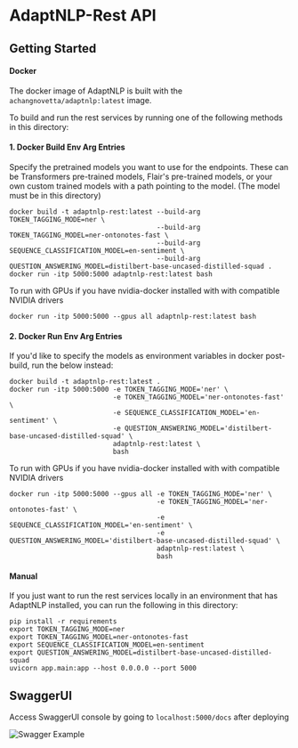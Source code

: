 # AdaptNLP-Rest API

## Getting Started 

#### Docker
The docker image of AdaptNLP is built with the `achangnovetta/adaptnlp:latest` image.

To build and run the rest services by running one of the following methods in this directory:

#### 1. Docker Build Env Arg Entries
Specify the pretrained models you want to use for the endpoints.  These can be Transformers pre-trained models, Flair's pre-trained models,
or your own custom trained models with a path pointing to the model.  (The model must be in this directory)
```
docker build -t adaptnlp-rest:latest --build-arg TOKEN_TAGGING_MODE=ner \
                                     --build-arg TOKEN_TAGGING_MODEL=ner-ontonotes-fast \
                                     --build-arg SEQUENCE_CLASSIFICATION_MODEL=en-sentiment \
                                     --build-arg QUESTION_ANSWERING_MODEL=distilbert-base-uncased-distilled-squad .
docker run -itp 5000:5000 adaptnlp-rest:latest bash
```
To run with GPUs if you have nvidia-docker installed with with compatible NVIDIA drivers
```
docker run -itp 5000:5000 --gpus all adaptnlp-rest:latest bash
```

#### 2. Docker Run Env Arg Entries
If you'd like to specify the models as environment variables in docker post-build, run the below instead:
```
docker build -t adaptnlp-rest:latest .
docker run -itp 5000:5000 -e TOKEN_TAGGING_MODE='ner' \
                          -e TOKEN_TAGGING_MODEL='ner-ontonotes-fast' \
                          -e SEQUENCE_CLASSIFICATION_MODEL='en-sentiment' \
                          -e QUESTION_ANSWERING_MODEL='distilbert-base-uncased-distilled-squad' \
                          adaptnlp-rest:latest \
                          bash
```
To run with GPUs if you have nvidia-docker installed with with compatible NVIDIA drivers
```
docker run -itp 5000:5000 --gpus all -e TOKEN_TAGGING_MODE='ner' \
                                     -e TOKEN_TAGGING_MODEL='ner-ontonotes-fast' \
                                     -e SEQUENCE_CLASSIFICATION_MODEL='en-sentiment' \
                                     -e QUESTION_ANSWERING_MODEL='distilbert-base-uncased-distilled-squad' \
                                     adaptnlp-rest:latest \
                                     bash
```                                                           

#### Manual
If you just want to run the rest services locally in an environment that has AdaptNLP installed, you can 
run the following in this directory:

```
pip install -r requirements
export TOKEN_TAGGING_MODE=ner
export TOKEN_TAGGING_MODEL=ner-ontonotes-fast
export SEQUENCE_CLASSIFICATION_MODEL=en-sentiment
export QUESTION_ANSWERING_MODEL=distilbert-base-uncased-distilled-squad
uvicorn app.main:app --host 0.0.0.0 --port 5000

```

## SwaggerUI

Access SwaggerUI console by going to `localhost:5000/docs` after deploying

![Swagger Example](https://raw.githubusercontent.com/novetta/adaptnlp/master/docs/img/fastapi-docs.png)

